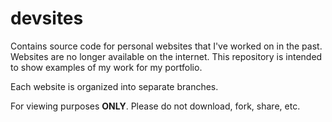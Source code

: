 # devsites

Contains source code for personal websites that I've worked on in the past. Websites are no longer available on the internet. This repository is intended to show examples of my work for my portfolio.

Each website is organized into separate branches.

For viewing purposes **ONLY**. Please do not download, fork, share, etc.
